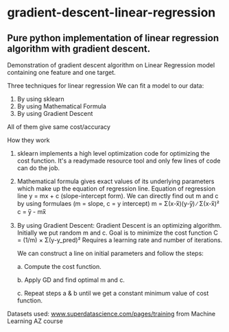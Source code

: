 # gradient-descent-linear-regression
## Pure python implementation of linear regression algorithm with gradient descent.

Demonstration of gradient descent algorithm on Linear Regression model containing one feature and one target.

Three techniques for linear regression
We can fit a model to our data:
1. By using sklearn
2. By using Mathematical Formula
3. By using Gradient Descent

All of them give same cost/accuracy

How they work

1. sklearn implements a high level optimization code for optimizing the cost function.
   It's a readymade resource tool and only few lines of code can do the job.
   
2. Mathematical formula gives exact values of its underlying parameters which make up the equation of regression line.
   Equation of regression line y = mx + c (slope-intercept form).
   We can directly find out m and c by using formulaes (m = slope, c = y intercept)
                           m = Σ(x-x̅)(y-y̅) ∕ Σ(x-x̅)²
                                  c = y̅ - mx̅
   
3. By using Gradient Descent: Gradient Descent is an optimizing algorithm. Initially we put random m and c.
    Goal is to minimize the cost function C = (1/m) × Σ(y-y_pred)²
    Requires a learning rate and number of iterations.

   We can construct a line on initial parameters and follow the steps:
   
   a. Compute the cost function.
   
   b. Apply GD and find optimal m and c.
   
   c. Repeat steps a & b until we get a constant minimum value of cost function.
   
Datasets used: www.superdatascience.com/pages/training from Machine Learning AZ course 
